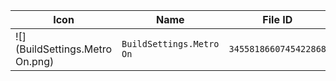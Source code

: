 | Icon | Name | File ID |
| ---  | ---  | ---     |
| ![](BuildSettings.Metro On.png) | `BuildSettings.Metro On` | `3455818660745422868` |

